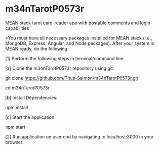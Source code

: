 # m34nTarotP0573r
MEAN stack tarot card-reader app with postable comments and login capabilities

*You must have all necessary packages installed for MEAN stack (i.e., MongoDB, Express, Angular, and Node packages). After your system is MEAN ready, do the following:

[1] Perform the following steps in terminal/command line:

[a] Clone the m34nTarotP0573r repository using git:

git clone https://github.com/Titus-Salmon/m34nTarotP0573r.git

cd m34nTarotP0573r


[b] Install Dependencies:

npm install


[c] Start the application:

npm start


[2] Run application on user end by navigating to localhost:3000 in your browser.


